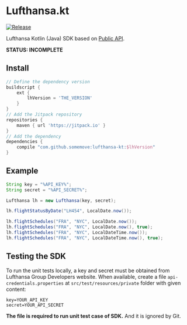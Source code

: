 # Lufthansa.kt

[![Release](https://jitpack.io/v/somemove/lufthansa-kt.svg?style=flat-square)](https://jitpack.io/#somemove/lufthansa-kt)

Lufthansa Kotlin (Java) SDK based on [Public API](https://developer.lufthansa.com/docs).

**STATUS: INCOMPLETE**

## Install

```groovy
// Define the dependency version
buildscript {
	ext {
		lhVersion = 'THE_VERSION'
	}
}
// Add the Jitpack repository
repositories {
	maven { url 'https://jitpack.io' }
}
// Add the dependency
dependencies {
	compile "com.github.somemove:lufthansa-kt:$lhVersion"
}
```

## Example

```java
String key = "%API_KEY%";
String secret = "%API_SECRET%";

Lufthansa lh = new Lufthansa(key, secret);

lh.flightStatusByDate("LH454", LocalDate.now());

lh.flightSchedules("FRA", "NYC", LocalDate.now());
lh.flightSchedules("FRA", "NYC", LocalDate.now(), true);
lh.flightSchedules("FRA", "NYC", LocalDateTime.now());
lh.flightSchedules("FRA", "NYC", LocalDateTime.now(), true);
```

##  Testing the SDK

To run the unit tests locally, a key and secret must be obtained from Lufthansa Group Developers website. When available, create a file `api-credentials.properties` at `src/test/resources/private` folder with given content:

```
key=YOUR_API_KEY
secret=YOUR_API_SECRET
```

**The file is required to run unit test case of SDK.** And it is ignored by Git.
